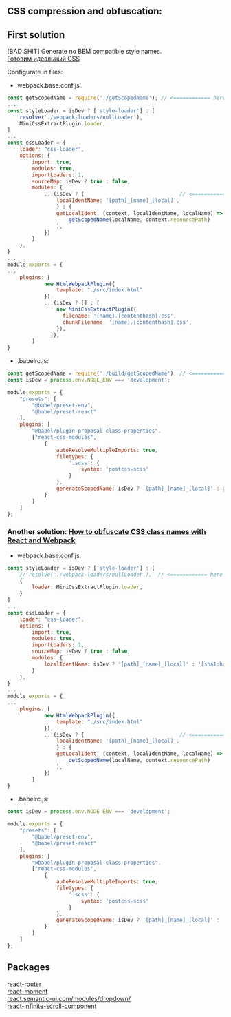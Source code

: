 ## CSS compression and obfuscation:
## First solution

[BAD SHIT] Generate no BEM compatible style names.  
[Готовим идеальный CSS](https://habr.com/ru/company/constanta/blog/428800/)

Configurate in files:  
* webpack.base.conf.js:  
```js
const getScopedName = require('./getScopedName'); // <============ here
...
const styleLoader = isDev ? ['style-loader'] : [
    resolve('./webpack-loaders/nullLoader'),
    MiniCssExtractPlugin.loader,
]
...
const cssLoader = {
    loader: "css-loader",
    options: {
        import: true,
        modules: true,
        importLoaders: 1,
        sourceMap: isDev ? true : false,
        modules: {
            ...(isDev ? {                               // <============ here
                localIdentName: '[path]_[name]_[local]',
                } : {
                getLocalIdent: (context, localIdentName, localName) => (
                    getScopedName(localName, context.resourcePath)
                ),
            })
        }
    },
}
...
module.exports = {
...
    plugins: [
            new HtmlWebpackPlugin({
                template: "./src/index.html"
            }),
            ...(isDev ? [] : [
                new MiniCssExtractPlugin({
                  filename: '[name].[contenthash].css',
                  chunkFilename: '[name].[contenthash].css',
                }),
              ]),
        ]
}
```
* .babelrc.js:  
```js
const getScopedName = require('./build/getScopedName'); // <============ here
const isDev = process.env.NODE_ENV === 'development';

module.exports = {
    "presets": [
        "@babel/preset-env",
        "@babel/preset-react"
    ],
    plugins: [
        "@babel/plugin-proposal-class-properties",
        ["react-css-modules", 
            {
                autoResolveMultipleImports: true,
                filetypes: {
                    '.scss': {
                        syntax: 'postcss-scss'
                    }
                },
                generateScopedName: isDev ? '[path]_[name]_[local]' : getScopedName, // <============ here
            }
        ]
    ]
};
```

### Another solution: [How to obfuscate CSS class names with React and Webpack](https://develoger.com/how-to-obfuscate-css-class-names-with-react-and-webpack-20e2b5c49cda)  
* webpack.base.conf.js:  
```js
const styleLoader = isDev ? ['style-loader'] : [
    // resolve('./webpack-loaders/nullLoader'),  // <============ here
    {
        loader: MiniCssExtractPlugin.loader,
    }
]
...
const cssLoader = {
    loader: "css-loader",
    options: {
        import: true,
        modules: true,
        importLoaders: 1,
        sourceMap: isDev ? true : false,
        modules: {
            localIdentName: isDev ? '[path]_[name]_[local]' : '[sha1:hash:hex:4]'
        }
    },
}
...
module.exports = {
...
    plugins: [
            new HtmlWebpackPlugin({
                template: "./src/index.html"
            }),
            ...(isDev ? {                               // <============ here
                localIdentName: '[path]_[name]_[local]',
                } : {
                getLocalIdent: (context, localIdentName, localName) => (
                    getScopedName(localName, context.resourcePath)
                ),
            })
        ]
}
```
* .babelrc.js:  
```js
const isDev = process.env.NODE_ENV === 'development';

module.exports = {
    "presets": [
        "@babel/preset-env",
        "@babel/preset-react"
    ],
    plugins: [
        "@babel/plugin-proposal-class-properties",
        ["react-css-modules", 
            {
                autoResolveMultipleImports: true,
                filetypes: {
                    '.scss': {
                        syntax: 'postcss-scss'
                    }
                },
                generateScopedName: isDev ? '[path]_[name]_[local]' : '[sha1:hash:hex:4]',
            }
        ]
    ]
};
```

## Packages
[react-router](https://reacttraining.com/react-router/)  
[react-moment](https://www.npmjs.com/package/react-moment)  
[react.semantic-ui.com/modules/dropdown/](https://react.semantic-ui.com/modules/dropdown/)  
[react-infinite-scroll-component](https://www.npmjs.com/package/react-infinite-scroll-component)  